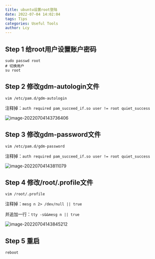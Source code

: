 ```yaml
---
title: ubuntu设置root登陆
date: 2022-07-04 14:02:04
tags: Tips
categories: Useful Tools
author: Lcy
---
```


## Step 1 给root用户设置账户密码

```shell
sudo passwd root
# 切换用户
su root
```

## Step 2 修改gdm-autologin文件

```shell
vim /etc/pam.d/gdm-autologin
```

注释掉：`auth required pam_succeed_if.so user != root quiet_success`

![image-20220704143736406](https://luochengyu.oss-cn-beijing.aliyuncs.com/img/image-20220704143736406.png)

## Step 3 修改gdm-password文件

```shell 
vim /etc/pam.d/gdm-password
```

注释掉：`auth required pam_succeed_if.so user != root quiet_success`

![image-20220704143811079](https://luochengyu.oss-cn-beijing.aliyuncs.com/img/image-20220704143811079.png)

## Step 4 修改/root/.profile文件

```shell
vim /root/.profile
```

注释掉：`mesg n 2> /dev/null || true`

并追加一行：`tty -s&&mesg n || true`

![image-20220704143845212](https://luochengyu.oss-cn-beijing.aliyuncs.com/img/image-20220704143845212.png)

## Step 5 重启

```shell
reboot
```

